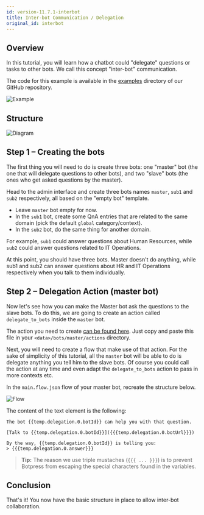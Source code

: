```yaml
---
id: version-11.7.1-interbot
title: Inter-bot Communication / Delegation
original_id: interbot
---
```


## Overview

In this tutorial, you will learn how a chatbot could "delegate" questions or tasks to other bots. We call this concept "inter-bot" communication.

The code for this example is available in the [examples](https://github.com/botpress/botpress/tree/master/examples/interbot) directory of our GitHub repository.

![Example](assets/tutorials_interbot-example.png)

## Structure

![Diagram](assets/tutorials_interbot-diagram.png)

## Step 1 – Creating the bots

The first thing you will need to do is create three bots: one "master" bot (the one that will delegate questions to other bots), and two "slave" bots (the ones who get asked questions by the master).

Head to the admin interface and create three bots names `master`, `sub1` and `sub2` respectively, all based on the "empty bot" template.

- Leave `master` bot empty for now.
- In the `sub1` bot, create some QnA entries that are related to the same domain (pick the default `global` category/context).
- In the `sub2` bot, do the same thing for another domain.

For example, `sub1` could answer questions about Human Resources, while `sub2` could answer questions related to IT Operations.

At this point, you should have three bots. Master doesn't do anything, while sub1 and sub2 can answer questions about HR and IT Operations respectively when you talk to them individually.

## Step 2 – Delegation Action (master bot)

Now let's see how you can make the Master bot ask the questions to the slave bots. To do this, we are going to create an action called `delegate_to_bots` inside the `master` bot.

The action you need to create [can be found here](https://github.com/botpress/botpress/tree/master/examples/interbot/bots/master/actions/delegate_to_bots.js). Just copy and paste this file in your `<data>/bots/master/actions` directory.

Next, you will need to create a flow that make use of that action. For the sake of simplicity of this tutorial, all the `master` bot will be able to do is delegate anything you tell him to the slave bots. Of course you could call the action at any time and even adapt the `delegate_to_bots` action to pass in more contexts etc.

In the `main.flow.json` flow of your master bot, recreate the structure below.

![Flow](assets/tutorials_interbot-flow.png)

The content of the text element is the following:

```
The bot {{temp.delegation.0.botId}} can help you with that question.

[Talk to {{temp.delegation.0.botId}}]({{{temp.delegation.0.botUrl}}})

By the way, {{temp.delegation.0.botId}} is telling you:
> {{{temp.delegation.0.answer}}}
```

> **Tip:** The reason we use triple mustaches (`{{{ ... }}}`) is to prevent Botpress from escaping the special characters found in the variables.

## Conclusion

That's it! You now have the basic structure in place to allow inter-bot collaboration.
